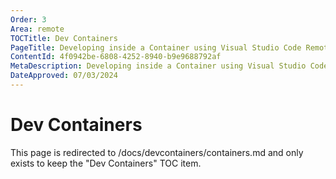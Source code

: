 ```yaml
---
Order: 3
Area: remote
TOCTitle: Dev Containers
PageTitle: Developing inside a Container using Visual Studio Code Remote Development
ContentId: 4f0942be-6808-4252-8940-b9e9688792af
MetaDescription: Developing inside a Container using Visual Studio Code Remote Development
DateApproved: 07/03/2024
---
```

# Dev Containers

This page is redirected to /docs/devcontainers/containers.md and only exists to keep the "Dev Containers" TOC item.
